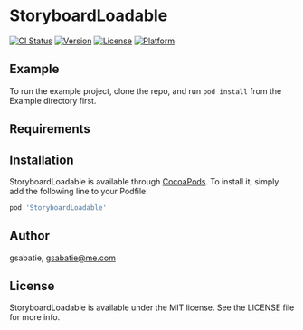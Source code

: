 # StoryboardLoadable

[![CI Status](https://img.shields.io/travis/gsabatie/StoryboardLoadable.svg?style=flat)](https://travis-ci.org/gsabatie/StoryboardLoadable)
[![Version](https://img.shields.io/cocoapods/v/StoryboardLoadable.svg?style=flat)](https://cocoapods.org/pods/StoryboardLoadable)
[![License](https://img.shields.io/cocoapods/l/StoryboardLoadable.svg?style=flat)](https://cocoapods.org/pods/StoryboardLoadable)
[![Platform](https://img.shields.io/cocoapods/p/StoryboardLoadable.svg?style=flat)](https://cocoapods.org/pods/StoryboardLoadable)

## Example

To run the example project, clone the repo, and run `pod install` from the Example directory first.

## Requirements

## Installation

StoryboardLoadable is available through [CocoaPods](https://cocoapods.org). To install
it, simply add the following line to your Podfile:

```ruby
pod 'StoryboardLoadable'
```

## Author

gsabatie, gsabatie@me.com

## License

StoryboardLoadable is available under the MIT license. See the LICENSE file for more info.
